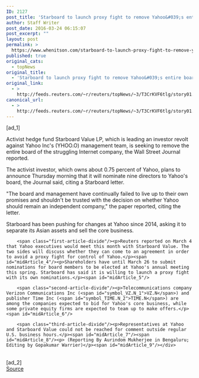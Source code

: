 ```yaml
---
ID: 2127
post_title: 'Starboard to launch proxy fight to remove Yahoo&#039;s entire board: WSJ'
author: Staff Writer
post_date: 2016-03-24 06:15:07
post_excerpt: ""
layout: post
permalink: >
  https://www.whenitson.com/starboard-to-launch-proxy-fight-to-remove-yahoos-entire-board-wsj/
published: true
original_cats:
  - topNews
original_title:
  - 'Starboard to launch proxy fight to remove Yahoo&#039;s entire board: WSJ'
original_link:
  - >
    http://feeds.reuters.com/~r/reuters/topNews/~3/T3CrKVF6tlg/story01.htm
canonical_url:
  - >
    http://feeds.reuters.com/~r/reuters/topNews/~3/T3CrKVF6tlg/story01.htm
---
```

 [ad_1]
<br><div id="articleText">
<span id="midArticle_start"/>

<span class="focusParagraph" readability="7"><p><span class="articleLocatio&lt;/span&gt;n">Activist hedge fund Starboard Value LP, which is leading an investor revolt against Yahoo Inc's (<span id="symbol_YHOO.O_0">YHOO.O</span>) management team, is seeking to remove the entire board of the struggling Internet company, the Wall Street Journal reported.</span></p></span><span id="midArticle_0"/><p>The activist investor, which owns about 0.75 percent of Yahoo, plans to announce Thursday morning that it will nominate nine directors to Yahoo's board, the Journal said, citing a Starboard letter.</p><span id="midArticle_1"/><p>"The board and management have continually failed to live up to their own promises and shouldn't be trusted with the decision on whether Yahoo should remain an independent company," the paper reported, citing the letter.</p><span id="midArticle_2"/><p>Starboard has been pushing for changes at Yahoo since 2014, asking it to separate its Asian assets and sell the core business.</p><span id="midArticle_3"/>
        
        <span class="first-article-divide"/><p>Reuters reported on March 4 that Yahoo executives would meet this month with Starboard Value. The two sides will discuss whether they can come to an agreement in order to avoid a proxy fight for control of Yahoo.</p><span id="midArticle_4"/><p>Shareholders have until March 26 to submit nominations for board members to be elected at Yahoo's annual meeting this spring. Starboard has said it is willing to launch a proxy fight with its own nominations.</p><span id="midArticle_5"/>
        
        <span class="second-article-divide"/><p>Telecommunications company Verizon Communications Inc (<span id="symbol_VZ.N_1">VZ.N</span>) and publisher Time Inc (<span id="symbol_TIME.N_2">TIME.N</span>) are among the companies expected to bid for Yahoo's core business, while some private equity firms are expected to team up to make offers.</p><span id="midArticle_6"/>
        
        <span class="third-article-divide"/><p>Representatives at Yahoo and Starboard Value could not be reached for comment outside regular U.S. business hours.</p><span id="midArticle_7"/><span id="midArticle_8"/><p> (Reporting By Aurindom Mukherjee in Bengaluru; Editing by Gopakumar Warrier)</p><span id="midArticle_9"/></div>
<br>[ad_2]
<br><a href="http://feeds.reuters.com/~r/reuters/topNews/~3/T3CrKVF6tlg/story01.htm">Source </a>